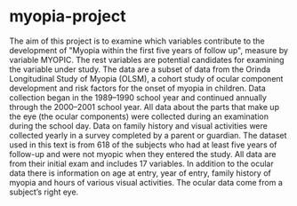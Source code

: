 # myopia-project

The aim of this project is to examine which variables contribute to the development of "Myopia within the first five years of follow up", measure by variable MYOPIC. The rest variables are potential candidates for examining the variable under study. The data are a subset of data from the Orinda Longitudinal Study of Myopia (OLSM), a cohort study of ocular component development and risk factors for the onset of myopia in children. Data collection began in the 1989–1990 school year and continued annually through the 2000–2001 school year. All data about the parts that make up the eye (the ocular components) were collected during an examination during the school day. Data on family history and visual activities were collected yearly in a survey completed by a parent or guardian. The dataset used in this text is from 618 of the subjects who had at least five years of follow-up and were not myopic when they entered the study. All data are from their initial exam and includes 17 variables. In addition to the ocular data there is information on age at entry, year of entry, family history of myopia and hours of various visual activities. The ocular data come from a subject’s right eye.

